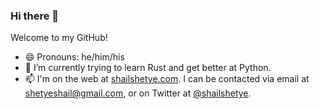 ### Hi there 👋
Welcome to my GitHub!
- 😄 Pronouns: he/him/his
- 🌱 I’m currently trying to learn Rust and get better at Python.
- 📫 I'm on the web at [shailshetye.com](http://www.shailshetye.com). I can be contacted via email at [shetyeshail@gmail.com](mailto:shetyeshail@gmail.com), or on Twitter at [@shailshetye](https://www.twitter.com/shailshetye). 
<!--
**shetyeshail/shetyeshail** is a ✨ _special_ ✨ repository because its `README.md` (this file) appears on your GitHub profile.

Here are some ideas to get you started:

- 🔭 I’m currently working on ...
- 🌱 I’m currently learning ...
- 👯 I’m looking to collaborate on ...
- 🤔 I’m looking for help with ...
- 💬 Ask me about ...
- 📫 How to reach me: ...
- 😄 Pronouns: ...
- ⚡ Fun fact: ...
-->
